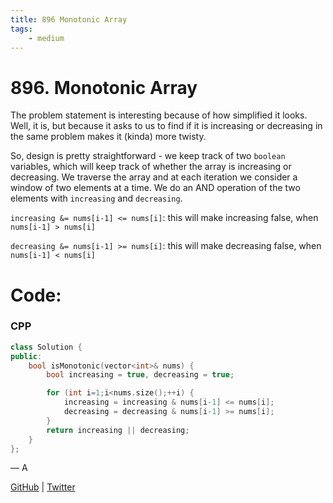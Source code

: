 ```yaml
---
title: 896 Monotonic Array
tags:
    - medium
---
```



# 896. Monotonic Array

The problem statement is interesting because of how simplified it looks. Well, it is, but because it asks to us to find if it is increasing or decreasing in the same problem makes it (kinda) more twisty.

So, design is pretty straightforward - we keep track of two `boolean` variables, which will keep track of whether the array is increasing or decreasing. We traverse the array and at each iteration we consider a window of two elements at a time. We do an AND operation of the two elements with `increasing` and `decreasing`.

`increasing &= nums[i-1] <= nums[i]`: this will make increasing false, when `nums[i-1] > nums[i]`

`decreasing &= nums[i-1] >= nums[i]`: this will make decreasing false, when `nums[i-1] < nums[i]`

# Code:

### CPP

```cpp
class Solution {
public:
    bool isMonotonic(vector<int>& nums) {
        bool increasing = true, decreasing = true;

        for (int i=1;i<nums.size();++i) {
            increasing = increasing & nums[i-1] <= nums[i];
            decreasing = decreasing & nums[i-1] >= nums[i];
        }
        return increasing || decreasing;
    }
};
```

— A

[GitHub](https://github.com/AtharvaKamble) | [Twitter](https://twitter.com/AtharvaKamble07)